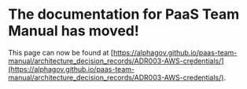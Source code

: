 
# The documentation for PaaS Team Manual has moved!
This page can now be found at [https://alphagov.github.io/paas-team-manual/architecture_decision_records/ADR003-AWS-credentials/](https://alphagov.github.io/paas-team-manual/architecture_decision_records/ADR003-AWS-credentials/).
